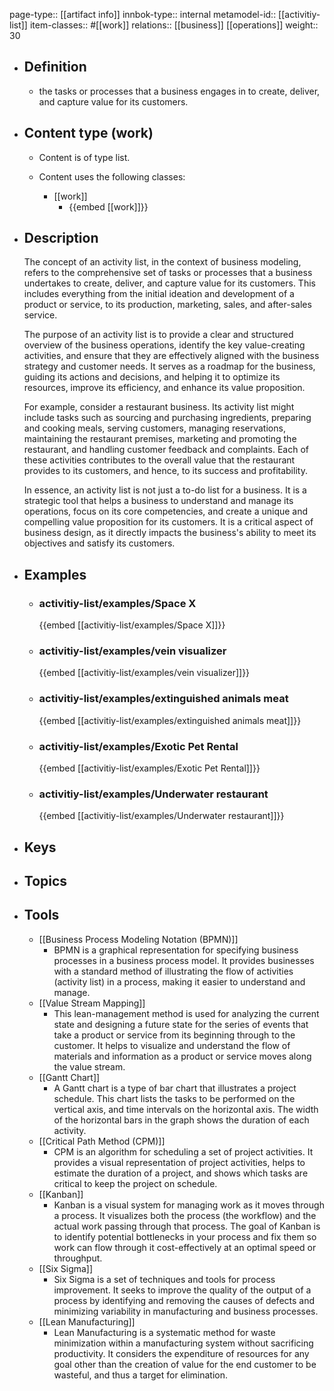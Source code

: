 page-type:: [[artifact info]]
innbok-type:: internal
metamodel-id:: [[activitiy-list]]
item-classes:: #[[work]]
relations:: [[business]] [[operations]]
weight:: 30

- ## Definition
  - the tasks or processes that a business engages in to create, deliver, and capture value for its customers.
- ## Content type (work)
  - Content is of type list.
  
  - Content uses the following classes:
    - [[work]]
      - {{embed [[work]]}}
  
- ## Description
  The concept of an activity list, in the context of business modeling, refers to the comprehensive set of tasks or processes that a business undertakes to create, deliver, and capture value for its customers. This includes everything from the initial ideation and development of a product or service, to its production, marketing, sales, and after-sales service. 
  
  The purpose of an activity list is to provide a clear and structured overview of the business operations, identify the key value-creating activities, and ensure that they are effectively aligned with the business strategy and customer needs. It serves as a roadmap for the business, guiding its actions and decisions, and helping it to optimize its resources, improve its efficiency, and enhance its value proposition.
  
  For example, consider a restaurant business. Its activity list might include tasks such as sourcing and purchasing ingredients, preparing and cooking meals, serving customers, managing reservations, maintaining the restaurant premises, marketing and promoting the restaurant, and handling customer feedback and complaints. Each of these activities contributes to the overall value that the restaurant provides to its customers, and hence, to its success and profitability.
  
  In essence, an activity list is not just a to-do list for a business. It is a strategic tool that helps a business to understand and manage its operations, focus on its core competencies, and create a unique and compelling value proposition for its customers. It is a critical aspect of business design, as it directly impacts the business's ability to meet its objectives and satisfy its customers.
- ## Examples
  - ### activitiy-list/examples/Space X
    {{embed [[activitiy-list/examples/Space X]]}}
  - ### activitiy-list/examples/vein visualizer
    {{embed [[activitiy-list/examples/vein visualizer]]}}
  - ### activitiy-list/examples/extinguished animals meat
    {{embed [[activitiy-list/examples/extinguished animals meat]]}}
  - ### activitiy-list/examples/Exotic Pet Rental
    {{embed [[activitiy-list/examples/Exotic Pet Rental]]}}
  - ### activitiy-list/examples/Underwater restaurant
    {{embed [[activitiy-list/examples/Underwater restaurant]]}}
  
- ## Keys
  
- ## Topics
  
- ## Tools
  - [[Business Process Modeling Notation (BPMN)]]
    - BPMN is a graphical representation for specifying business processes in a business process model. It provides businesses with a standard method of illustrating the flow of activities (activity list) in a process, making it easier to understand and manage.
  - [[Value Stream Mapping]]
    - This lean-management method is used for analyzing the current state and designing a future state for the series of events that take a product or service from its beginning through to the customer. It helps to visualize and understand the flow of materials and information as a product or service moves along the value stream.
  - [[Gantt Chart]]
    - A Gantt chart is a type of bar chart that illustrates a project schedule. This chart lists the tasks to be performed on the vertical axis, and time intervals on the horizontal axis. The width of the horizontal bars in the graph shows the duration of each activity.
  - [[Critical Path Method (CPM)]]
    - CPM is an algorithm for scheduling a set of project activities. It provides a visual representation of project activities, helps to estimate the duration of a project, and shows which tasks are critical to keep the project on schedule.
  - [[Kanban]]
    - Kanban is a visual system for managing work as it moves through a process. It visualizes both the process (the workflow) and the actual work passing through that process. The goal of Kanban is to identify potential bottlenecks in your process and fix them so work can flow through it cost-effectively at an optimal speed or throughput.
  - [[Six Sigma]]
    - Six Sigma is a set of techniques and tools for process improvement. It seeks to improve the quality of the output of a process by identifying and removing the causes of defects and minimizing variability in manufacturing and business processes.
  - [[Lean Manufacturing]]
    - Lean Manufacturing is a systematic method for waste minimization within a manufacturing system without sacrificing productivity. It considers the expenditure of resources for any goal other than the creation of value for the end customer to be wasteful, and thus a target for elimination.

